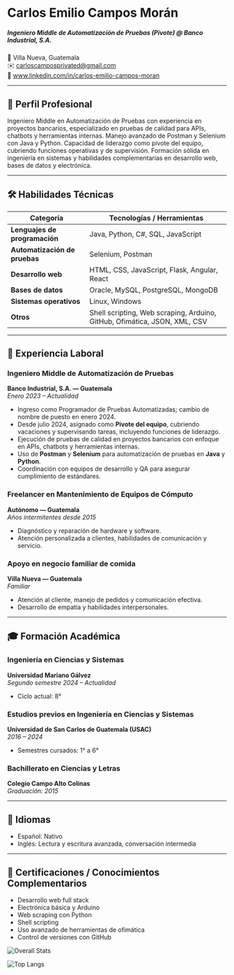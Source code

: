 # Carlos Emilio Campos Morán
##### Ingeniero Middle de Automatización de Pruebas (Pivote) @ Banco Industrial, S.A.
📍 Villa Nueva, Guatemala  
✉️ carloscamposprivated@gmail.com  
🔗 www.linkedin.com/in/carlos-emilio-campos-moran

---

## 🎯 Perfil Profesional

Ingeniero Middle en Automatización de Pruebas con experiencia en proyectos bancarios, especializado en pruebas de calidad para APIs, chatbots y herramientas internas. Manejo avanzado de Postman y Selenium con Java y Python. Capacidad de liderazgo como pivote del equipo, cubriendo funciones operativas y de supervisión. Formación sólida en ingeniería en sistemas y habilidades complementarias en desarrollo web, bases de datos y electrónica.

---

## 🛠️ Habilidades Técnicas

| Categoría                  | Tecnologías / Herramientas                          |
|---------------------------|-----------------------------------------------------|
| **Lenguajes de programación** | Java, Python, C#, SQL, JavaScript               |
| **Automatización de pruebas** | Selenium, Postman                              |
| **Desarrollo web**        | HTML, CSS, JavaScript, Flask, Angular, React       |
| **Bases de datos**        | Oracle, MySQL, PostgreSQL, MongoDB                 |
| **Sistemas operativos**   | Linux, Windows                                     |
| **Otros**                 | Shell scripting, Web scraping, Arduino, GitHub, Ofimática, JSON, XML, CSV |

---

## 💼 Experiencia Laboral

### Ingeniero Middle de Automatización de Pruebas  
**Banco Industrial, S.A. — Guatemala**  
_Enero 2023 – Actualidad_

- Ingreso como Programador de Pruebas Automatizadas; cambio de nombre de puesto en enero 2024.  
- Desde julio 2024, asignado como **Pivote del equipo**, cubriendo vacaciones y supervisando tareas, incluyendo funciones de liderazgo.  
- Ejecución de pruebas de calidad en proyectos bancarios con enfoque en APIs, chatbots y herramientas internas.  
- Uso de **Postman** y **Selenium** para automatización de pruebas en **Java** y **Python**.  
- Coordinación con equipos de desarrollo y QA para asegurar cumplimiento de estándares.

### Freelancer en Mantenimiento de Equipos de Cómputo  
**Autónomo — Guatemala**  
_Años intermitentes desde 2015_

- Diagnóstico y reparación de hardware y software.  
- Atención personalizada a clientes, habilidades de comunicación y servicio.

### Apoyo en negocio familiar de comida  
**Villa Nueva — Guatemala**  
_Familiar_
- Atención al cliente, manejo de pedidos y comunicación efectiva.  
- Desarrollo de empatía y habilidades interpersonales.

---

## 🎓 Formación Académica

### Ingeniería en Ciencias y Sistemas  
**Universidad Mariano Gálvez**  
_Segundo semestre 2024 – Actualidad_
- Ciclo actual: 8°

### Estudios previos en Ingeniería en Ciencias y Sistemas  
**Universidad de San Carlos de Guatemala (USAC)**  
_2016 – 2024_
- Semestres cursados: 1° a 6°
### Bachillerato en Ciencias y Letras  
**Colegio Campo Alto Colinas**  
_Graduación: 2015_

---

## 🧠 Idiomas

- Español: Nativo  
- Inglés: Lectura y escritura avanzada, conversación intermedia

---

## 📌 Certificaciones / Conocimientos Complementarios

- Desarrollo web full stack  
- Electrónica básica y Arduino  
- Web scraping con Python  
- Shell scripting  
- Uso avanzado de herramientas de ofimática  
- Control de versiones con GitHub





![Overall Stats](https://github-readme-stats.vercel.app/api?username=mr8ug&count_private=true&show_icons=true&hide=contribs)

![Top Langs](https://github-readme-stats.vercel.app/api/top-langs/?username=mr8ug&layout=compact)
